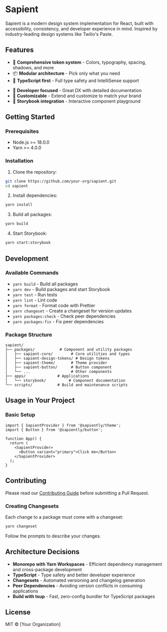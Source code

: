 # Sapient

Sapient is a modern design system implementation for React, built with accessibility, consistency, and developer experience in mind. Inspired by industry-leading design systems like Twilio's Paste.

## Features

- 🎨 **Comprehensive token system** - Colors, typography, spacing, shadows, and more
- 📦 **Modular architecture** - Pick only what you need
- 🚀 **TypeScript first** - Full type safety and IntelliSense support
<!-- - ♿ **Accessible by default** - WCAG 2.1 AA compliant components -->
- 🎯 **Developer focused** - Great DX with detailed documentation
- 🔧 **Customizable** - Extend and customize to match your brand
- 📖 **Storybook integration** - Interactive component playground

## Getting Started

### Prerequisites

- Node.js >= 18.0.0
- Yarn >= 4.0.0

### Installation

1. Clone the repository:

```bash
git clone https://github.com/your-org/sapient.git
cd sapient
```

2. Install dependencies:

```bash
yarn install
```

3. Build all packages:

```bash
yarn build
```

4. Start Storybook:

```bash
yarn start:storybook
```

## Development

### Available Commands

- `yarn build` - Build all packages
- `yarn dev` - Build packages and start Storybook
- `yarn test` - Run tests
- `yarn lint` - Lint code
- `yarn format` - Format code with Prettier
- `yarn changeset` - Create a changeset for version updates
- `yarn packages:check` - Check peer dependencies
- `yarn packages:fix` - Fix peer dependencies

### Package Structure

```
sapient/
├── packages/           # Component and utility packages
│   ├── sapient-core/        # Core utilities and types
│   ├── sapient-design-tokens/ # Design tokens
│   ├── sapient-theme/       # Theme provider
│   ├── sapient-button/      # Button component
│   └── ...                  # Other components
├── apps/              # Applications
│   └── storybook/          # Component documentation
└── scripts/           # Build and maintenance scripts
```

## Usage in Your Project

### Basic Setup

```tsx
import { SapientProvider } from '@sapiently/theme';
import { Button } from '@sapiently/button';

function App() {
  return (
    <SapientProvider>
      <Button variant="primary">Click me</Button>
    </SapientProvider>
  );
}
```

## Contributing

Please read our [Contributing Guide](CONTRIBUTING.md) before submitting a Pull Request.

### Creating Changesets

Each change to a package must come with a changeset:

```bash
yarn changeset
```

Follow the prompts to describe your changes.

## Architecture Decisions

- **Monorepo with Yarn Workspaces** - Efficient dependency management and cross-package development
- **TypeScript** - Type safety and better developer experience
- **Changesets** - Automated versioning and changelog generation
- **Peer Dependencies** - Avoiding version conflicts in consuming applications
- **Build with tsup** - Fast, zero-config bundler for TypeScript packages

## License

MIT © [Your Organization]
